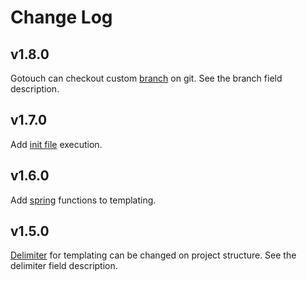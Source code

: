 # Change Log

## v1.8.0
Gotouch can checkout custom [branch](../customize/project-structure.md) on git. See the branch field description.

## v1.7.0
Add [init file](../customize/init.md) execution.

## v1.6.0
Add [spring](http://masterminds.github.io/sprig/) functions to templating.

## v1.5.0
[Delimiter](../customize/project-structure.md) for templating can be changed on project structure. See the delimiter field description.
